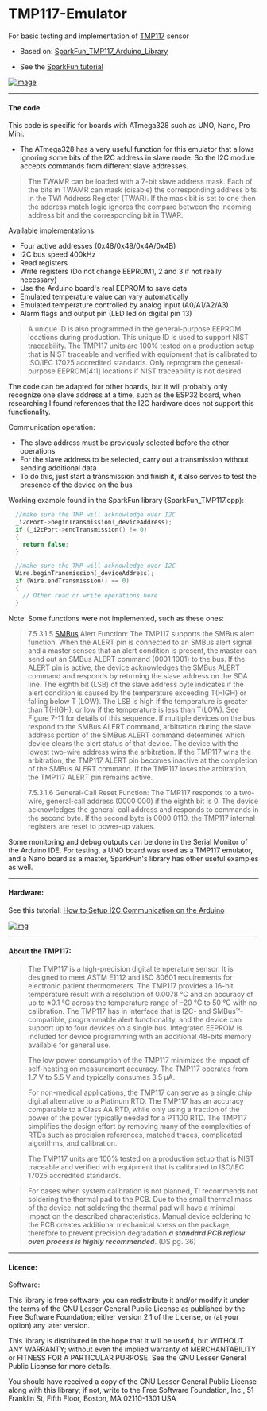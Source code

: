 # TMP117-Emulator
For basic testing and implementation of [TMP117](https://www.ti.com/product/TMP117#description) sensor
- Based on: [SparkFun_TMP117_Arduino_Library](https://github.com/sparkfun/SparkFun_TMP117_Arduino_Library)

- See the [SparkFun tutorial](https://learn.sparkfun.com/tutorials/qwiic-tmp117-high-precision-digital-temperature-sensor-hookup-guide/all)

[![image](https://cdn.sparkfun.com/assets/learn_tutorials/9/1/6/TMP117_High_Precision_Sensing_Temperature_from_Finger.jpg)](https://learn.sparkfun.com/tutorials/qwiic-tmp117-high-precision-digital-temperature-sensor-hookup-guide/all)

--------------

#### The code
This code is specific for boards with ATmega328 such as UNO, Nano, Pro Mini.
- The ATmega328 has a very useful function for this emulator that allows ignoring some bits of the I2C address in slave mode. So the I2C module accepts commands from different slave addresses.

> The TWAMR can be loaded with a 7-bit slave address mask. Each of the bits in TWAMR can mask
> (disable) the corresponding address bits in the TWI Address Register (TWAR). If the mask bit is set to
> one then the address match logic ignores the compare between the incoming address bit and the
> corresponding bit in TWAR.

Available implementations:
- Four active addresses (0x48/0x49/0x4A/0x4B)
- I2C bus speed 400kHz
- Read registers
- Write registers (Do not change EEPROM1, 2 and 3 if not really necessary)
- Use the Arduino board's real EEPROM to save data
- Emulated temperature value can vary automatically
- Emulated temperature controlled by analog input (A0/A1/A2/A3)
- Alarm flags and output pin (LED led on digital pin 13)

> A unique ID is also programmed in
> the general-purpose EEPROM locations during production. This unique ID is used to support NIST traceability.
> The TMP117 units are 100% tested on a production setup that is NIST traceable and verified with equipment
> that is calibrated to ISO/IEC 17025 accredited standards. Only reprogram the general-purpose EEPROM[4:1]
> locations if NIST traceability is not desired.

The code can be adapted for other boards, but it will probably only recognize one slave address at a time, such as the ESP32 board, when researching I found references that the I2C hardware does not support this functionality.

Communication operation:
- The slave address must be previously selected before the other operations
- For the slave address to be selected, carry out a transmission without sending additional data
- To do this, just start a transmission and finish it, it also serves to test the presence of the device on the bus

Working example found in the SparkFun library (SparkFun_TMP117.cpp):
```C++
  //make sure the TMP will acknowledge over I2C
  _i2cPort->beginTransmission(_deviceAddress);
  if (_i2cPort->endTransmission() != 0)
  {
    return false;
  }
```

```C++
  //make sure the TMP will acknowledge over I2C
  Wire.beginTransmission(_deviceAddress);
  if (Wire.endTransmission() == 0)
  {
    // Other read or write operations here
  }
```

Note: Some functions were not implemented, such as these ones:

> 7.5.3.1.5 [SMBus](https://prodigytechno.com/smbus-protocol/) Alert Function:
> The TMP117 supports the SMBus alert function. When the ALERT pin is connected to an SMBus alert signal
> and a master senses that an alert condition is present, the master can send out an SMBus ALERT command
> (0001 1001) to the bus. If the ALERT pin is active, the device acknowledges the SMBus ALERT command
> and responds by returning the slave address on the SDA line. The eighth bit (LSB) of the slave address byte
> indicates if the alert condition is caused by the temperature exceeding T(HIGH) or falling below T (LOW). The LSB is
> high if the temperature is greater than T(HIGH), or low if the temperature is less than T(LOW). See Figure 7-11 for
> details of this sequence.
> If multiple devices on the bus respond to the SMBus ALERT command, arbitration during the slave address
> portion of the SMBus ALERT command determines which device clears the alert status of that device. The
> device with the lowest two-wire address wins the arbitration. If the TMP117 wins the arbitration, the TMP117
> ALERT pin becomes inactive at the completion of the SMBus ALERT command. If the TMP117 loses the
> arbitration, the TMP117 ALERT pin remains active.

> 7.5.3.1.6 General-Call Reset Function:
> The TMP117 responds to a two-wire, general-call address (0000 000) if the eighth bit is 0. The device
> acknowledges the general-call address and responds to commands in the second byte. If the second byte
> is 0000 0110, the TMP117 internal registers are reset to power-up values.

Some monitoring and debug outputs can be done in the Serial Monitor of the Arduino IDE. For testing, a UNO board was used as a TMP117 emulator, and a Nano board as a master, SparkFun's library has other useful examples as well.

--------------
#### Hardware:

See this tutorial: [How to Setup I2C Communication on the Arduino](https://www.circuitbasics.com/how-to-set-up-i2c-communication-for-arduino/)

[![img](https://www.circuitbasics.com/wp-content/uploads/2020/04/Arduino-I2C-Tutorial-connection-3-1024x614.png)](https://www.circuitbasics.com/how-to-set-up-i2c-communication-for-arduino/)

--------------

#### About the TMP117:
> The TMP117 is a high-precision digital temperature sensor. It is designed to meet ASTM E1112 and ISO 80601 requirements for electronic patient thermometers. The TMP117 provides a 16-bit temperature result with a resolution of 0.0078 °C and an accuracy of up to ±0.1 °C across the temperature range of –20 °C to 50 °C with no calibration. The TMP117 has in interface that is I2C- and SMBus™-compatible, programmable alert functionality, and the device can support up to four devices on a single bus. Integrated EEPROM is included for device programming with an additional 48-bits memory available for general use.
> 
> The low power consumption of the TMP117 minimizes the impact of self-heating on measurement accuracy. The TMP117 operates from 1.7 V to 5.5 V and typically consumes 3.5 µA.
> 
> For non-medical applications, the TMP117 can serve as a single chip digital alternative to a Platinum RTD. The TMP117 has an accuracy comparable to a Class AA RTD, while only using a fraction of the power of the power typically needed for a PT100 RTD. The TMP117 simplifies the design effort by removing many of the complexities of RTDs such as precision references, matched traces, complicated algorithms, and calibration.
> 
> The TMP117 units are 100% tested on a production setup that is NIST traceable and verified with equipment that is calibrated to ISO/IEC 17025 accredited standards.

> For cases when system calibration is not planned,
> TI recommends not soldering the thermal pad to the PCB. Due to the small thermal mass of the device,
> not soldering the thermal pad will have a minimal impact on the described characteristics. Manual device
> soldering to the PCB creates additional mechanical stress on the package, therefore to prevent precision
> degradation **_a standard PCB reflow oven process is highly recommended_**. (DS pg. 36)

--------------

#### Licence:

Software:

This library is free software; you can redistribute it and/or modify it under the terms of the GNU Lesser General Public License as published by the Free Software Foundation; either version 2.1 of the License, or (at your option) any later version.

This library is distributed in the hope that it will be useful, but WITHOUT ANY WARRANTY; without even the implied warranty of MERCHANTABILITY or FITNESS FOR A PARTICULAR PURPOSE. See the GNU Lesser General Public License for more details.

You should have received a copy of the GNU Lesser General Public License along with this library; if not, write to the Free Software Foundation, Inc., 51 Franklin St, Fifth Floor, Boston, MA 02110-1301 USA
